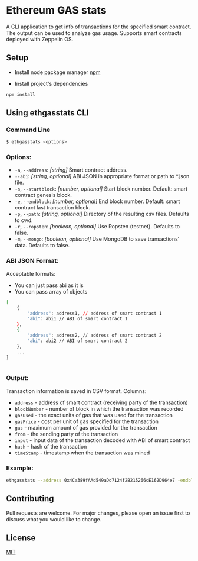 # Ethereum GAS stats

A CLI application to get info of transactions for the specified smart contract.
The output can be used to analyze gas usage.
Supports smart contracts deployed with Zeppelin OS.

## Setup
* Install node package manager [npm](https://nodejs.org/en/download/)

* Install project's dependencies
```bash
npm install
```

## Using ethgasstats CLI
### Command Line
```bash
$ ethgasstats <options>
```


### Options:

*  `-a`, `--address`: *[string]* Smart contract address.
*  `--abi`: *[string, optional]* ABI JSON in appropriate format or path to *.json file.
*  `-s`, `--startblock`: *[number, optional]* Start block number. Default: smart contract genesis block.
*  `-e`, `--endblock`: *[number, optional]* End block number. Default: smart contract last transaction block.
*  `-p`, `--path`: *[string, optional]* Directory of the resulting csv files. Defaults to cwd.
*  `-r`, `--ropsten`: *[boolean, optional]* Use Ropsten (testnet). Defaults to false.
*  `-m`, `--mongo`: *[boolean, optional]* Use MongoDB to save transactions' data. Defaults to false.

### ABI JSON Format:

Acceptable formats:
*  You can just pass abi as it is
*  You can pass array of objects
```bash
[
    {
        "address": address1, // address of smart contract 1
        "abi": abi1 // ABI of smart contract 1
    },
    {
        "address": address2, // address of smart contract 2
        "abi": abi2 // ABI of smart contract 2
    },
    ...
]
    
```

### Output:

Transaction information is saved in CSV format.
Columns:
*  `address` - address of smart contract (receiving party of the transaction)
*  `blockNumber` - number of block in which the transaction was recorded
*  `gasUsed` - the exact units of gas that was used for the transaction
*  `gasPrice` - cost per unit of gas specified for the transaction
*  `gas` - maximum amount of gas provided for the transaction
*  `from` - the sending party of the transaction
*  `input` - input data of the transaction decoded with ABI of smart contract
*  `hash` - hash of the transaction
*  `timeStamp` - timestamp when the transaction was mined

### Example:
```bash
ethgasstats --address 0x4Ca389fAAd549aDd7124f2B215266cE162D964e7 -endblock 6050576 --ropsten
```

## Contributing
Pull requests are welcome. For major changes, please open an issue first to discuss what you would like to change.

## License
[MIT](https://choosealicense.com/licenses/mit/)



